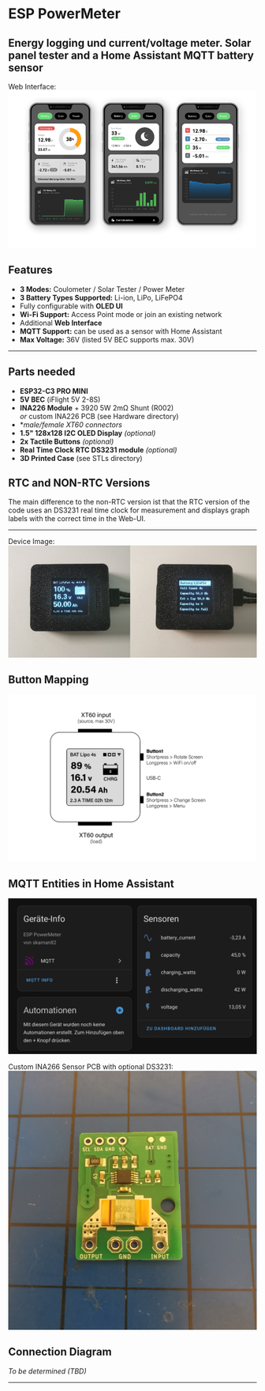 # **ESP PowerMeter**

Energy logging und current/voltage meter. Solar panel tester and a Home Assistant MQTT battery sensor
---
Web Interface:
![UI](img/ui.png)

## **Features**
- **3 Modes:** Coulometer / Solar Tester / Power Meter  
- **3 Battery Types Supported:** Li-ion, LiPo, LiFePO4  
- Fully configurable with **OLED UI**  
- **Wi-Fi Support:** Access Point mode or join an existing network  
- Additional **Web Interface**  
- **MQTT Support:** can be used as a sensor with Home Assistant  
- **Max Voltage:** 36V (listed 5V BEC supports max. 30V)  

---

## **Parts needed**
- **ESP32-C3 PRO MINI**  
- **5V BEC** (iFlight 5V 2-8S)  
- **INA226 Module** + 3920 5W 2mΩ Shunt (R002)  
 *or* custom INA226 PCB (see Hardware directory)
- **male/female XT60 connectors*
- **1.5" 128x128 I2C OLED Display** *(optional)*  
- **2x Tactile Buttons** *(optional)*
- **Real Time Clock RTC DS3231 module** *(optional)*  
- **3D Printed Case** (see STLs directory)  

## **RTC and NON-RTC Versions**
The main difference to the non-RTC version ist that the RTC version of the code uses an DS3231 real time clock for measurement and displays graph labels with the correct time in the Web-UI. 

---

Device Image:
![Device](img/device.png)

## **Button Mapping**
![Buttons](img/device_operation.png)

## **MQTT Entities in Home Assistant**
![MQTT](img/ha.png)

Custom INA266 Sensor PCB with optional DS3231:
![PCB](img/custom_board.jpg)

## **Connection Diagram**
*To be determined (TBD)*  

---



